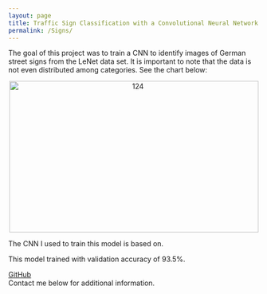 ```yaml
---
layout: page
title: Traffic Sign Classification with a Convolutional Neural Network
permalink: /Signs/
---
```


The goal of this project was to train a CNN to identify images of German street signs from the LeNet data set. It is important to note that the data is not even distributed among categories. See the chart below: 
<center><img src="https://live.staticflickr.com/7865/46852291614_179d3074db.jpg" width="500" height="304" alt="124"></center>

The CNN I used to train this model is based on. 

This model trained with validation accuracy of 93.5%.

[GitHub](https://github.com/mmeyer95/Traffic-Sign-Classifier)<br>
Contact me below for additional information.
